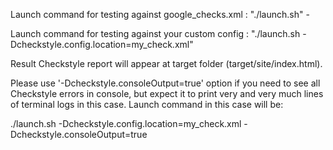 Launch command for testing against google_checks.xml : 
"./launch.sh" - 

Launch command for testing against your custom config : 
"./launch.sh -Dcheckstyle.config.location=my_check.xml"

Result Checkstyle report will appear at target folder (target/site/index.html). 

Please use '-Dcheckstyle.consoleOutput=true' option if you need to see all Checkstyle errors in console, but expect it to print very and very much lines of terminal logs in this case. Launch command in this case will be:

./launch.sh -Dcheckstyle.config.location=my_check.xml -Dcheckstyle.consoleOutput=true
